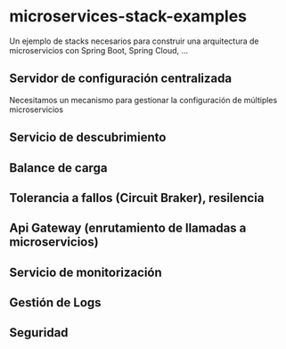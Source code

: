 # microservices-stack-examples

Un ejemplo de stacks necesarios para construir una arquitectura de microservicios con Spring Boot, Spring Cloud, ...

## Servidor de configuración centralizada

Necesitamos un mecanismo para gestionar la configuración de múltiples microservicios

## Servicio de descubrimiento


## Balance de carga


## Tolerancia a fallos (Circuit Braker), resilencia


## Api Gateway (enrutamiento de llamadas a microservicios)


## Servicio de monitorización


## Gestión de Logs


## Seguridad


